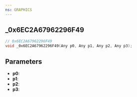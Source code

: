 ```yaml
---
ns: GRAPHICS
---
```

## _0x6EC2A67962296F49

```c
// 0x6EC2A67962296F49
void _0x6EC2A67962296F49(Any p0, Any p1, Any p2, Any p3);
```

## Parameters
* **p0**:
* **p1**:
* **p2**:
* **p3**:
